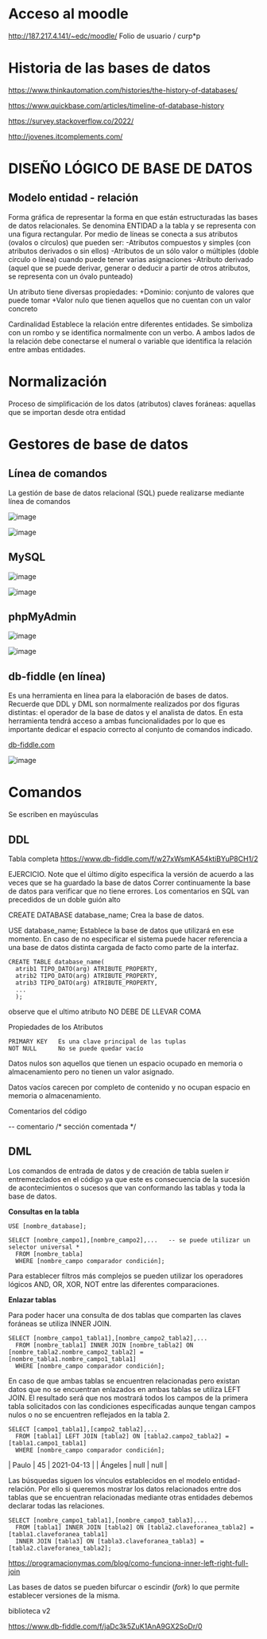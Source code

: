 # Acceso al moodle

http://187.217.4.141/~edc/moodle/
Folio de usuario / curp*p

# Historia de las bases de datos

https://www.thinkautomation.com/histories/the-history-of-databases/

https://www.quickbase.com/articles/timeline-of-database-history

https://survey.stackoverflow.co/2022/

http://jovenes.itcomplements.com/

# DISEÑO LÓGICO DE BASE DE DATOS

## Modelo entidad - relación

Forma gráfica de representar la forma en que están estructuradas las bases de datos relacionales.
Se denomina ENTIDAD a la tabla y se representa con una figura rectangular.
Por medio de líneas se conecta a sus atributos (ovalos o círculos) que pueden ser:
-Atributos compuestos y simples (con atributos derivados o sin ellos)
-Atributos de un sólo valor o múltiples (doble círculo o línea) cuando puede tener varias asignaciones
-Atributo derivado (aquel que se puede derivar, generar o deducir a partir de otros atributos, se representa con un óvalo punteado)

Un atributo tiene diversas propiedades:
+Dominio: conjunto de valores que puede tomar
+Valor nulo que tienen aquellos que no cuentan con un valor concreto

Cardinalidad
Establece la relación entre diferentes entidades. Se simboliza con un rombo y se identifica normalmente con un verbo.
A ambos lados de la relación debe conectarse el numeral o variable que identifica la relación entre ambas entidades.


# Normalización 

Proceso de simplificación de los datos (atributos)
claves foráneas: aquellas que se importan desde otra entidad


# Gestores de base de datos

## Línea de comandos

La gestión de base de datos relacional (SQL) puede realizarse mediante línea de comandos

![image](https://user-images.githubusercontent.com/20374059/200018033-32665c2b-00af-42f7-a3a0-873f3a37773f.png)

![image](https://user-images.githubusercontent.com/20374059/200018197-cfb00953-5846-43a9-b52a-a29679feea61.png)

## MySQL

![image](https://user-images.githubusercontent.com/20374059/200018424-9b1896e2-3b30-4623-a9af-732c430659c3.png)

![image](https://user-images.githubusercontent.com/20374059/200018611-474887ad-0124-461a-aa3d-8182fbd358a9.png)

## phpMyAdmin

![image](https://user-images.githubusercontent.com/20374059/200018538-e32c3edd-2ee5-4e46-a22c-2d7efa3567db.png)

![image](https://user-images.githubusercontent.com/20374059/200019066-905153b3-28c7-4f1e-8a9c-d06a2c5b950e.png)

## db-fiddle (en línea)

Es una herramienta en línea para la elaboración de bases de datos. Recuerde que DDL y DML son normalmente realizados por dos figuras distintas: el operador de la base de datos y el analista de datos. En esta herramienta tendrá acceso a ambas funcionalidades por lo que es importante dedicar el espacio correcto al conjunto de comandos indicado.

[db-fiddle.com](https://www.db-fiddle.com)

![image](https://user-images.githubusercontent.com/20374059/200021627-7c8c73bc-23ab-4b43-973b-f53fa3ca7a94.png)

# Comandos

Se escriben en mayúsculas

## DDL

Tabla completa
https://www.db-fiddle.com/f/w27xWsmKA54ktiBYuP8CH1/2

EJERCICIO. Note que el último dígito especifica la versión de acuerdo a las veces que se ha guardado la base de datos
Correr continuamente la base de datos para verificar que no tiene errores.
Los comentarios en SQL van precedidos de un doble guión alto


CREATE DATABASE database_name;
Crea la base de datos.

USE database_name;
Establece la base de datos que utilizará en ese momento. En caso de no especificar el sistema puede hacer referencia a una base de datos distinta cargada de facto como parte de la interfaz.

```
CREATE TABLE database_name(
  atrib1 TIPO_DATO(arg) ATRIBUTE_PROPERTY,
  atrib2 TIPO_DATO(arg) ATRIBUTE_PROPERTY,
  atrib3 TIPO_DATO(arg) ATRIBUTE_PROPERTY,
  ...
  );
```
observe que el ultimo atributo NO DEBE DE LLEVAR COMA

Propiedades de los Atributos

```
PRIMARY KEY   Es una clave principal de las tuplas
NOT NULL      No se puede quedar vacío
```
Datos nulos son aquellos que tienen un espacio ocupado en memoria o almacenamiento pero no tienen un valor asignado.

Datos vacíos carecen por completo de contenido y no ocupan espacio en memoria o almacenamiento.

Comentarios del código

-- comentario
/* sección comentada */

## DML

Los comandos de entrada de datos y de creación de tabla suelen ir entremezclados en el código ya que este es consecuencia de la sucesión de acontecimientos o sucesos que van conformando las tablas y toda la base de datos.

**Consultas en la tabla**

```
USE [nombre_database];

SELECT [nombre_campo1],[nombre_campo2],...   -- se puede utilizar un selector universal *
  FROM [nombre_tabla]
  WHERE [nombre_campo comparador condición];
```

Para establecer filtros más complejos se pueden utilizar los operadores lógicos AND, OR, XOR, NOT entre las diferentes comparaciones.

**Enlazar tablas**

Para poder hacer una consulta de dos tablas que comparten las claves foráneas se utiliza INNER JOIN.

```
SELECT [nombre_campo1_tabla1],[nombre_campo2_tabla2],...  
  FROM [nombre_tabla1] INNER JOIN [nombre_tabla2] ON [nombre_tabla2.nombre_campo2_tabla2] = [nombre_tabla1.nombre_campo1_tabla1]
  WHERE [nombre_campo comparador condición];
```

En caso de que ambas tablas se encuentren relacionadas pero existan datos que no se encuentran enlazados en ambas tablas se utiliza LEFT JOIN. El resultado será que nos mostrará todos los campos de la primera tabla solicitados con las condiciones especificadas aunque tengan campos nulos o no se encuentren reflejados en la tabla 2.

```
SELECT [campo1_tabla1],[campo2_tabla2],...  
  FROM [tabla1] LEFT JOIN [tabla2] ON [tabla2.campo2_tabla2] = [tabla1.campo1_tabla1]
  WHERE [nombre_campo comparador condición];
```

| Paulo   |	45   |	2021-04-13 |
| Ángeles |	null |	null       |

Las búsquedas siguen los vínculos establecidos en el modelo entidad-relación. Por ello si queremos mostrar los datos relacionados entre dos tablas que se encuentran relacionadas mediante otras entidades debemos declarar todas las relaciones.

```
SELECT [nombre_campo1_tabla1],[nombre_campo3_tabla3],...
  FROM [tabla1] INNER JOIN [tabla2] ON [tabla2.claveforanea_tabla2] = [tabla1.claveforanea_tabla1]
  INNER JOIN [tabla3] ON [tabla3.claveforanea_tabla3] = [tabla2.claveforanea_tabla2];
```

https://programacionymas.com/blog/como-funciona-inner-left-right-full-join

Las bases de datos se pueden bifurcar o escindir (*fork*)  lo que permite establecer versiones de la misma.

biblioteca v2

https://www.db-fiddle.com/f/jaDc3k5ZuK1AnA9GX2SoDr/0








